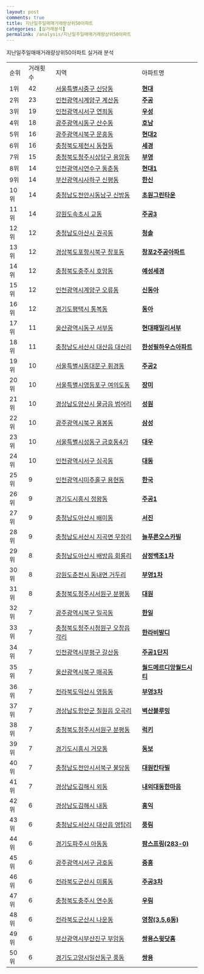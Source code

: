 ```yaml
---
layout: post
comments: true
title: 지난일주일매매거래량상위50아파트
categories: [실거래분석]
permalink: /analysis/지난일주일매매거래량상위50아파트
---
```


지난일주일매매거래량상위50아파트 실거래 분석

<table>
  <tr>
    <td>순위</td>
    <td>거래횟수</td>
    <td>지역</td>
    <td>아파트명</td>
  </tr>

  <tr>
    <td>1위</td>
    <td>42</td>
    <td><a href="/apt/서울특별시중구신당동">서울특별시중구 신당동</a></td>
    <td colspan="4" style="font-weight: bold;"><a href="https://search.naver.com/search.naver?query=신당동 현대">현대</a></td>
  </tr>

  <tr>
    <td>2위</td>
    <td>23</td>
    <td><a href="/apt/인천광역시계양구계산동">인천광역시계양구 계산동</a></td>
    <td colspan="4" style="font-weight: bold;"><a href="https://search.naver.com/search.naver?query=계산동 주공">주공</a></td>
  </tr>

  <tr>
    <td>3위</td>
    <td>19</td>
    <td><a href="/apt/인천광역시서구연희동">인천광역시서구 연희동</a></td>
    <td colspan="4" style="font-weight: bold;"><a href="https://search.naver.com/search.naver?query=연희동 우성">우성</a></td>
  </tr>

  <tr>
    <td>4위</td>
    <td>18</td>
    <td><a href="/apt/광주광역시동구산수동">광주광역시동구 산수동</a></td>
    <td colspan="4" style="font-weight: bold;"><a href="https://search.naver.com/search.naver?query=산수동 호남">호남</a></td>
  </tr>

  <tr>
    <td>5위</td>
    <td>16</td>
    <td><a href="/apt/광주광역시북구문흥동">광주광역시북구 문흥동</a></td>
    <td colspan="4" style="font-weight: bold;"><a href="https://search.naver.com/search.naver?query=문흥동 현대2">현대2</a></td>
  </tr>

  <tr>
    <td>6위</td>
    <td>16</td>
    <td><a href="/apt/충청북도제천시동현동">충청북도제천시 동현동</a></td>
    <td colspan="4" style="font-weight: bold;"><a href="https://search.naver.com/search.naver?query=동현동 세경">세경</a></td>
  </tr>

  <tr>
    <td>7위</td>
    <td>15</td>
    <td><a href="/apt/충청북도청주시상당구용암동">충청북도청주시상당구 용암동</a></td>
    <td colspan="4" style="font-weight: bold;"><a href="https://search.naver.com/search.naver?query=용암동 부영">부영</a></td>
  </tr>

  <tr>
    <td>8위</td>
    <td>14</td>
    <td><a href="/apt/인천광역시연수구동춘동">인천광역시연수구 동춘동</a></td>
    <td colspan="4" style="font-weight: bold;"><a href="https://search.naver.com/search.naver?query=동춘동 현대1">현대1</a></td>
  </tr>

  <tr>
    <td>9위</td>
    <td>14</td>
    <td><a href="/apt/부산광역시사하구신평동">부산광역시사하구 신평동</a></td>
    <td colspan="4" style="font-weight: bold;"><a href="https://search.naver.com/search.naver?query=신평동 한신">한신</a></td>
  </tr>

  <tr>
    <td>10위</td>
    <td>14</td>
    <td><a href="/apt/충청남도천안시동남구신방동">충청남도천안시동남구 신방동</a></td>
    <td colspan="4" style="font-weight: bold;"><a href="https://search.naver.com/search.naver?query=신방동 초원그린타운">초원그린타운</a></td>
  </tr>

  <tr>
    <td>11위</td>
    <td>14</td>
    <td><a href="/apt/강원도속초시교동">강원도속초시 교동</a></td>
    <td colspan="4" style="font-weight: bold;"><a href="https://search.naver.com/search.naver?query=교동 주공3">주공3</a></td>
  </tr>

  <tr>
    <td>12위</td>
    <td>12</td>
    <td><a href="/apt/충청남도아산시권곡동">충청남도아산시 권곡동</a></td>
    <td colspan="4" style="font-weight: bold;"><a href="https://search.naver.com/search.naver?query=권곡동 청솔">청솔</a></td>
  </tr>

  <tr>
    <td>13위</td>
    <td>12</td>
    <td><a href="/apt/경상북도포항시북구창포동">경상북도포항시북구 창포동</a></td>
    <td colspan="4" style="font-weight: bold;"><a href="https://search.naver.com/search.naver?query=창포동 창포2주공아파트">창포2주공아파트</a></td>
  </tr>

  <tr>
    <td>14위</td>
    <td>12</td>
    <td><a href="/apt/충청북도충주시호암동">충청북도충주시 호암동</a></td>
    <td colspan="4" style="font-weight: bold;"><a href="https://search.naver.com/search.naver?query=호암동 예성세경">예성세경</a></td>
  </tr>

  <tr>
    <td>15위</td>
    <td>12</td>
    <td><a href="/apt/인천광역시계양구오류동">인천광역시계양구 오류동</a></td>
    <td colspan="4" style="font-weight: bold;"><a href="https://search.naver.com/search.naver?query=오류동 신동아">신동아</a></td>
  </tr>

  <tr>
    <td>16위</td>
    <td>12</td>
    <td><a href="/apt/경기도평택시통복동">경기도평택시 통복동</a></td>
    <td colspan="4" style="font-weight: bold;"><a href="https://search.naver.com/search.naver?query=통복동 동아">동아</a></td>
  </tr>

  <tr>
    <td>17위</td>
    <td>11</td>
    <td><a href="/apt/울산광역시동구서부동">울산광역시동구 서부동</a></td>
    <td colspan="4" style="font-weight: bold;"><a href="https://search.naver.com/search.naver?query=서부동 현대패밀리서부">현대패밀리서부</a></td>
  </tr>

  <tr>
    <td>18위</td>
    <td>11</td>
    <td><a href="/apt/충청남도서산시대산읍 대산리">충청남도서산시 대산읍 대산리</a></td>
    <td colspan="4" style="font-weight: bold;"><a href="https://search.naver.com/search.naver?query=대산읍 대산리 한성필하우스아파트">한성필하우스아파트</a></td>
  </tr>

  <tr>
    <td>19위</td>
    <td>10</td>
    <td><a href="/apt/서울특별시동대문구휘경동">서울특별시동대문구 휘경동</a></td>
    <td colspan="4" style="font-weight: bold;"><a href="https://search.naver.com/search.naver?query=휘경동 주공2">주공2</a></td>
  </tr>

  <tr>
    <td>20위</td>
    <td>10</td>
    <td><a href="/apt/서울특별시영등포구여의도동">서울특별시영등포구 여의도동</a></td>
    <td colspan="4" style="font-weight: bold;"><a href="https://search.naver.com/search.naver?query=여의도동 장미">장미</a></td>
  </tr>

  <tr>
    <td>21위</td>
    <td>10</td>
    <td><a href="/apt/경상남도양산시물금읍 범어리">경상남도양산시 물금읍 범어리</a></td>
    <td colspan="4" style="font-weight: bold;"><a href="https://search.naver.com/search.naver?query=물금읍 범어리 성원">성원</a></td>
  </tr>

  <tr>
    <td>22위</td>
    <td>10</td>
    <td><a href="/apt/광주광역시북구용봉동">광주광역시북구 용봉동</a></td>
    <td colspan="4" style="font-weight: bold;"><a href="https://search.naver.com/search.naver?query=용봉동 삼성">삼성</a></td>
  </tr>

  <tr>
    <td>23위</td>
    <td>10</td>
    <td><a href="/apt/서울특별시성동구금호동4가">서울특별시성동구 금호동4가</a></td>
    <td colspan="4" style="font-weight: bold;"><a href="https://search.naver.com/search.naver?query=금호동4가 대우">대우</a></td>
  </tr>

  <tr>
    <td>24위</td>
    <td>10</td>
    <td><a href="/apt/인천광역시서구심곡동">인천광역시서구 심곡동</a></td>
    <td colspan="4" style="font-weight: bold;"><a href="https://search.naver.com/search.naver?query=심곡동 대동">대동</a></td>
  </tr>

  <tr>
    <td>25위</td>
    <td>9</td>
    <td><a href="/apt/인천광역시미추홀구용현동">인천광역시미추홀구 용현동</a></td>
    <td colspan="4" style="font-weight: bold;"><a href="https://search.naver.com/search.naver?query=용현동 한국">한국</a></td>
  </tr>

  <tr>
    <td>26위</td>
    <td>9</td>
    <td><a href="/apt/경기도시흥시정왕동">경기도시흥시 정왕동</a></td>
    <td colspan="4" style="font-weight: bold;"><a href="https://search.naver.com/search.naver?query=정왕동 주공1">주공1</a></td>
  </tr>

  <tr>
    <td>27위</td>
    <td>9</td>
    <td><a href="/apt/충청남도아산시배미동">충청남도아산시 배미동</a></td>
    <td colspan="4" style="font-weight: bold;"><a href="https://search.naver.com/search.naver?query=배미동 서진">서진</a></td>
  </tr>

  <tr>
    <td>28위</td>
    <td>9</td>
    <td><a href="/apt/충청남도서산시지곡면 무장리">충청남도서산시 지곡면 무장리</a></td>
    <td colspan="4" style="font-weight: bold;"><a href="https://search.naver.com/search.naver?query=지곡면 무장리 늘푸른오스카빌">늘푸른오스카빌</a></td>
  </tr>

  <tr>
    <td>29위</td>
    <td>8</td>
    <td><a href="/apt/충청남도아산시배방읍 회룡리">충청남도아산시 배방읍 회룡리</a></td>
    <td colspan="4" style="font-weight: bold;"><a href="https://search.naver.com/search.naver?query=배방읍 회룡리 삼정백조1차">삼정백조1차</a></td>
  </tr>

  <tr>
    <td>30위</td>
    <td>8</td>
    <td><a href="/apt/강원도춘천시동내면 거두리">강원도춘천시 동내면 거두리</a></td>
    <td colspan="4" style="font-weight: bold;"><a href="https://search.naver.com/search.naver?query=동내면 거두리 부영1차">부영1차</a></td>
  </tr>

  <tr>
    <td>31위</td>
    <td>8</td>
    <td><a href="/apt/충청북도청주시서원구분평동">충청북도청주시서원구 분평동</a></td>
    <td colspan="4" style="font-weight: bold;"><a href="https://search.naver.com/search.naver?query=분평동 대원">대원</a></td>
  </tr>

  <tr>
    <td>32위</td>
    <td>7</td>
    <td><a href="/apt/광주광역시북구일곡동">광주광역시북구 일곡동</a></td>
    <td colspan="4" style="font-weight: bold;"><a href="https://search.naver.com/search.naver?query=일곡동 한일">한일</a></td>
  </tr>

  <tr>
    <td>33위</td>
    <td>7</td>
    <td><a href="/apt/충청북도청주시청원구오창읍 각리">충청북도청주시청원구 오창읍 각리</a></td>
    <td colspan="4" style="font-weight: bold;"><a href="https://search.naver.com/search.naver?query=오창읍 각리 한라비발디">한라비발디</a></td>
  </tr>

  <tr>
    <td>34위</td>
    <td>7</td>
    <td><a href="/apt/인천광역시부평구갈산동">인천광역시부평구 갈산동</a></td>
    <td colspan="4" style="font-weight: bold;"><a href="https://search.naver.com/search.naver?query=갈산동 주공1단지">주공1단지</a></td>
  </tr>

  <tr>
    <td>35위</td>
    <td>7</td>
    <td><a href="/apt/울산광역시북구매곡동">울산광역시북구 매곡동</a></td>
    <td colspan="4" style="font-weight: bold;"><a href="https://search.naver.com/search.naver?query=매곡동 월드메르디앙월드시티">월드메르디앙월드시티</a></td>
  </tr>

  <tr>
    <td>36위</td>
    <td>7</td>
    <td><a href="/apt/전라북도익산시영등동">전라북도익산시 영등동</a></td>
    <td colspan="4" style="font-weight: bold;"><a href="https://search.naver.com/search.naver?query=영등동 부영3차">부영3차</a></td>
  </tr>

  <tr>
    <td>37위</td>
    <td>7</td>
    <td><a href="/apt/경상남도함안군칠원읍 오곡리">경상남도함안군 칠원읍 오곡리</a></td>
    <td colspan="4" style="font-weight: bold;"><a href="https://search.naver.com/search.naver?query=칠원읍 오곡리 벽산블루밍">벽산블루밍</a></td>
  </tr>

  <tr>
    <td>38위</td>
    <td>7</td>
    <td><a href="/apt/충청북도청주시서원구분평동">충청북도청주시서원구 분평동</a></td>
    <td colspan="4" style="font-weight: bold;"><a href="https://search.naver.com/search.naver?query=분평동 럭키">럭키</a></td>
  </tr>

  <tr>
    <td>39위</td>
    <td>7</td>
    <td><a href="/apt/경기도시흥시거모동">경기도시흥시 거모동</a></td>
    <td colspan="4" style="font-weight: bold;"><a href="https://search.naver.com/search.naver?query=거모동 동보">동보</a></td>
  </tr>

  <tr>
    <td>40위</td>
    <td>7</td>
    <td><a href="/apt/충청남도천안시서북구불당동">충청남도천안시서북구 불당동</a></td>
    <td colspan="4" style="font-weight: bold;"><a href="https://search.naver.com/search.naver?query=불당동 대원칸타빌">대원칸타빌</a></td>
  </tr>

  <tr>
    <td>41위</td>
    <td>7</td>
    <td><a href="/apt/경상남도김해시외동">경상남도김해시 외동</a></td>
    <td colspan="4" style="font-weight: bold;"><a href="https://search.naver.com/search.naver?query=외동 내외대동한마음">내외대동한마음</a></td>
  </tr>

  <tr>
    <td>42위</td>
    <td>6</td>
    <td><a href="/apt/경상남도김해시내동">경상남도김해시 내동</a></td>
    <td colspan="4" style="font-weight: bold;"><a href="https://search.naver.com/search.naver?query=내동 홍익">홍익</a></td>
  </tr>

  <tr>
    <td>43위</td>
    <td>6</td>
    <td><a href="/apt/충청남도서산시대산읍 영탑리">충청남도서산시 대산읍 영탑리</a></td>
    <td colspan="4" style="font-weight: bold;"><a href="https://search.naver.com/search.naver?query=대산읍 영탑리 풍림">풍림</a></td>
  </tr>

  <tr>
    <td>44위</td>
    <td>6</td>
    <td><a href="/apt/경기도파주시아동동">경기도파주시 아동동</a></td>
    <td colspan="4" style="font-weight: bold;"><a href="https://search.naver.com/search.naver?query=아동동 팜스프링(283-0)">팜스프링(283-0)</a></td>
  </tr>

  <tr>
    <td>45위</td>
    <td>6</td>
    <td><a href="/apt/광주광역시서구금호동">광주광역시서구 금호동</a></td>
    <td colspan="4" style="font-weight: bold;"><a href="https://search.naver.com/search.naver?query=금호동 중흥">중흥</a></td>
  </tr>

  <tr>
    <td>46위</td>
    <td>6</td>
    <td><a href="/apt/전라북도군산시미룡동">전라북도군산시 미룡동</a></td>
    <td colspan="4" style="font-weight: bold;"><a href="https://search.naver.com/search.naver?query=미룡동 주공3차">주공3차</a></td>
  </tr>

  <tr>
    <td>47위</td>
    <td>6</td>
    <td><a href="/apt/충청북도충주시연수동">충청북도충주시 연수동</a></td>
    <td colspan="4" style="font-weight: bold;"><a href="https://search.naver.com/search.naver?query=연수동 우림">우림</a></td>
  </tr>

  <tr>
    <td>48위</td>
    <td>6</td>
    <td><a href="/apt/전라북도군산시나운동">전라북도군산시 나운동</a></td>
    <td colspan="4" style="font-weight: bold;"><a href="https://search.naver.com/search.naver?query=나운동 영창(3,5,6동)">영창(3,5,6동)</a></td>
  </tr>

  <tr>
    <td>49위</td>
    <td>6</td>
    <td><a href="/apt/부산광역시부산진구부암동">부산광역시부산진구 부암동</a></td>
    <td colspan="4" style="font-weight: bold;"><a href="https://search.naver.com/search.naver?query=부암동 쌍용스윗닷홈">쌍용스윗닷홈</a></td>
  </tr>

  <tr>
    <td>50위</td>
    <td>6</td>
    <td><a href="/apt/경기도고양시일산동구풍동">경기도고양시일산동구 풍동</a></td>
    <td colspan="4" style="font-weight: bold;"><a href="https://search.naver.com/search.naver?query=풍동 쌍용">쌍용</a></td>
  </tr>

</table>
